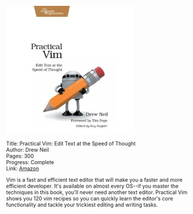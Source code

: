 ![Book cover](cover.jpg)

Title: Practical Vim: Edit Text at the Speed of Thought<br>
Author: Drew Neil<br>
Pages:    300<br>
Progress:  Complete<br>
Link: [Amazon](http://www.amazon.com/Practical-Vim-Thought-Pragmatic-Programmers/dp/1934356980/ref=sr_sp-atf_title_1_1/182-4131693-8870038)<br>

Vim is a fast and efficient text editor that will make you a faster and more efficient developer. It's available on almost every OS--if you master the techniques in this book, you'll never need another text editor. Practical Vim shows you 120 vim recipes so you can quickly learn the editor's core functionality and tackle your trickiest editing and writing tasks.
